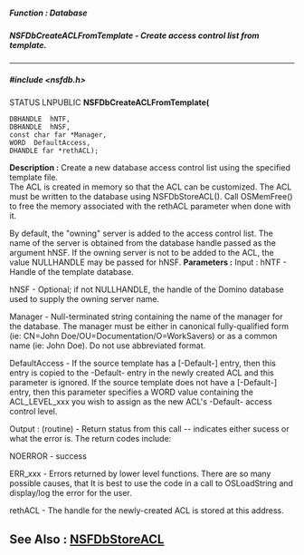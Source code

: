 ##### Function : Database
##### NSFDbCreateACLFromTemplate - Create access control list from template.
---
##### #include <nsfdb.h>
STATUS LNPUBLIC **NSFDbCreateACLFromTemplate(**

	DBHANDLE  hNTF,
	DBHANDLE  hNSF,
	const char far *Manager,
	WORD  DefaultAccess,
	DHANDLE far *rethACL);
**Description :**
Create a new database access control list using the specified template file.  
The ACL is created in memory so that the ACL can be customized.  The ACL must 
be written to the database using NSFDbStoreACL().  Call OSMemFree() to free the 
memory associated with the rethACL parameter when done with it.

By default, the "owning" server is added to the access control list.  The name 
of the server is obtained from the database handle passed as the argument 
hNSF.  If the owning server is not to be added to the ACL, the value NULLHANDLE 
may be passed for hNSF.
**Parameters :**
Input :
hNTF  -  Handle of the template database.

hNSF  -  Optional;  if not NULLHANDLE, the handle of the Domino database used to supply the owning server name.

Manager  -  Null-terminated string containing the name of the manager for the database.   The manager must be either in canonical fully-qualified form (ie:  CN=John Doe/OU=Documentation/O=WorkSavers) or as a common name (ie:  John Doe).  Do not use abbreviated format.

DefaultAccess  -  If the source template has a [-Default-] entry, then this entry is copied to the -Default- entry in the newly created ACL and this parameter is ignored.  If the source template does not have a [-Default-] entry, then this parameter specifies a WORD value containing the ACL_LEVEL_xxx you wish to assign as the new ACL's -Default- access control level.

Output :
(routine)  -  Return status from this call -- indicates either sucess or what the error is. The return codes include:

NOERROR - success

ERR_xxx - Errors returned by lower level functions.  There are so many possible causes, that It is best to use the code in a call to OSLoadString and display/log the error for the user.


rethACL  -  The handle for the newly-created ACL is stored at this address.

**See Also :**
[NSFDbStoreACL](D:/md_files/NSFDbStoreACL.md)
---
